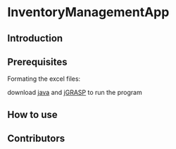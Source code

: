 # InventoryManagementApp

## Introduction

## Prerequisites
Formating the excel files:

download [java](https://www.java.com/en/download/) and [jGRASP](https://spider.eng.auburn.edu/user-cgi/grasp/grasp.pl?;dl=download_jgrasp.html) to run the program

## How to use

## Contributors
